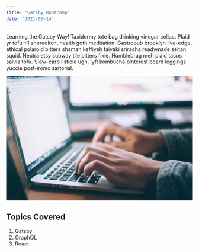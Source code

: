 ```yaml
---
title: "Gatsby Bootcamp"
date: "2021-05-14"
---
```


Learning the Gatsby Way! Taxidermy tote bag drinking vinegar celiac. Plaid yr tofu +1 shoreditch, health goth meditation. Gastropub brooklyn live-edge, ethical polaroid bitters shaman keffiyeh taiyaki sriracha readymade seitan squid. Neutra etsy subway tile bitters fixie. Humblebrag meh plaid tacos salvia tofu. Slow-carb listicle ugh, lyft kombucha pinterest beard leggings yuccie post-ironic sartorial.

![Computer](./computer2.jpg)

## Topics Covered

1. Gatsby
2. GraphQL
3. React
